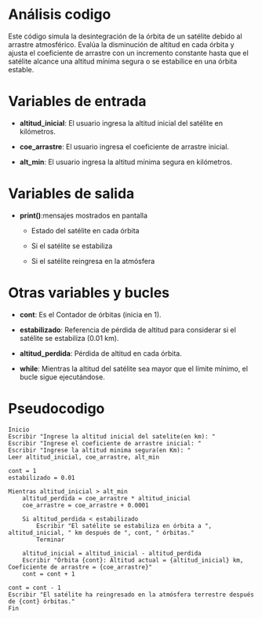 # Análisis codigo

Este código simula la desintegración de la órbita de un satélite debido al arrastre atmosférico. Evalúa la disminución de altitud en cada órbita y ajusta el coeficiente de arrastre con un incremento constante hasta que el satélite alcance una altitud mínima segura o se estabilice en una órbita estable.

# Variables de entrada

- **altitud_inicial**: El usuario ingresa la altitud inicial del satélite en kilómetros.

- **coe_arrastre**: El usuario ingresa el coeficiente de arrastre inicial.

- **alt_min**: El usuario ingresa la altitud mínima segura en kilómetros.

# Variables de salida

- **print()**:mensajes mostrados en pantalla

    - Estado del satélite en cada órbita

    - Si el satélite se estabiliza

    - Si el satélite reingresa en la atmósfera

# Otras variables y bucles

- **cont**: Es el Contador de órbitas (inicia en 1).

- **estabilizado**: Referencia de pérdida de altitud para considerar si el satélite se estabiliza (0.01 km).

- **altitud_perdida**: Pérdida de altitud en cada órbita.

- **while**: Mientras la altitud del satélite sea mayor que el límite mínimo, el bucle sigue ejecutándose.

# Pseudocodigo

```
Inicio  
Escribir "Ingrese la altitud inicial del satelite(en km): "
Escribir "Ingrese el coeficiente de arrastre inicial: "
Escribir "Ingrese la altitud minima segura(en Km): "
Leer altitud_inicial, coe_arrastre, alt_min    
      
cont = 1    
estabilizado = 0.01  

Mientras altitud_inicial > alt_min  
    altitud_perdida = coe_arrastre * altitud_inicial  
    coe_arrastre = coe_arrastre + 0.0001  

    Si altitud_perdida < estabilizado   
        Escribir "El satélite se estabiliza en órbita a ", altitud_inicial, " km después de ", cont, " órbitas."  
        Terminar  

    altitud_inicial = altitud_inicial - altitud_perdida  
    Escribir "Órbita {cont}: Altitud actual = {altitud_inicial} km, Coeficiente de arrastre = {coe_arrastre}"  
    cont = cont + 1  
      
cont = cont - 1  
Escribir "El satélite ha reingresado en la atmósfera terrestre después de {cont} órbitas."  
Fin
```
